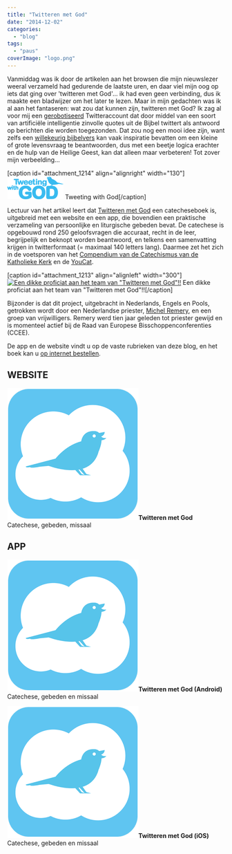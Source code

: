 ```yaml
---
title: "Twitteren met God"
date: "2014-12-02"
categories: 
  - "blog"
tags: 
  - "paus"
coverImage: "logo.png"
---
```


Vanmiddag was ik door de artikelen aan het browsen die mijn nieuwslezer weeral verzameld had gedurende de laatste uren, en daar viel mijn oog op iets dat ging over 'twitteren met God'… ik had even geen verbinding, dus ik maakte een bladwijzer om het later te lezen. Maar in mijn gedachten was ik al aan het fantaseren: wat zou dat kunnen zijn, twitteren met God? Ik zag al voor mij een [gerobotiseerd](http://en.wikipedia.org/wiki/ELIZA) Twitteraccount dat door middel van een soort van artificiële intelligentie zinvolle quotes uit de Bijbel twittert als antwoord op berichten die worden toegezonden. Dat zou nog een mooi idee zijn, want zelfs een [willekeurig bijbelvers](https://www.google.be/search?sourceid=chrome-psyapi2&ion=1&espv=2&es_th=1&ie=UTF-8&q=random%20bible%20verse) kan vaak inspiratie bevatten om een kleine of grote levensvraag te beantwoorden, dus met een beetje logica erachter en de hulp van de Heilige Geest, kan dat alleen maar verbeteren! Tot zover mijn verbeelding...

\[caption id="attachment\_1214" align="alignright" width="130"\][![Tweeting with God](images/logo.png)](http://www.tweetingwithgod.com/) Tweeting with God\[/caption\]

Lectuur van het artikel leert dat [Twitteren met God](http://www.tweetingwithgod.com/nl) een catecheseboek is, uitgebreid met een website en een app, die bovendien een praktische verzameling van persoonlijke en liturgische gebeden bevat. De catechese is opgebouwd rond 250 geloofsvragen die accuraat, recht in de leer, begrijpelijk en beknopt worden beantwoord, en telkens een samenvatting krijgen in twitterformaat (= maximaal 140 letters lang). Daarmee zet het zich in de voetsporen van het [Compendium van de Catechismus van de Katholieke Kerk](http://rkdocumenten.nl/rkdocs/index.php?mi=600&doc=663) en de [YouCat](http://rkdocumenten.nl/rkdocs/index.php?mi=600&doc=4005).

\[caption id="attachment\_1213" align="alignleft" width="300"\][![Een dikke proficiat aan het team van "Twitteren met God"!!](/wp-content/uploads/2014/12/team.jpg?w=300)](https://twitter.com/TweetingwGOD) Een dikke proficiat aan het team van "Twitteren met God"!!\[/caption\]

Bijzonder is dat dit project, uitgebracht in Nederlands, Engels en Pools, getrokken wordt door een Nederlandse priester, [Michel Remery](https://twitter.com/FrMichelRemery), en een groep van vrijwilligers. Remery werd tien jaar geleden tot priester gewijd en is momenteel actief bij de Raad van Europese Bisschoppenconferenties (CCEE).

De app en de website vindt u op de vaste rubrieken van deze blog, en het boek kan u [op internet bestellen](https://www.tweetingwithgod.com/en/content/order-your-own-copy-book).

## WEBSITE

**[![Tweeting with GOD](images/tweetingwithgod.png)](http://www.tweetingwithgod.com/nl)Twitteren met God** Catechese, gebeden, missaal

## APP

**[![Tweeting with GOD](images/tweetingwithgod.png)](https://play.google.com/store/apps/details?id=com.twg.app)Twitteren met God (Android)** Catechese, gebeden en missaal

**[![Tweeting with GOD](images/tweetingwithgod.png)](https://itunes.apple.com/nl/app/tweeting-with-god/id939530303?mt=8&uo=4)Twitteren met God (iOS)** Catechese, gebeden en missaal

